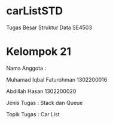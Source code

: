 # carListSTD
Tugas Besar Struktur Data SE4503 

# Kelompok 21

Nama Anggota :

Muhamad Iqbal Faturohman
1302200016

Abdillah Hasan
1302200020

Jenis Tugas : Stack dan Queue

Topik Tugas : Car List
